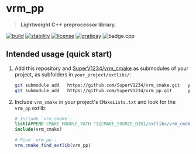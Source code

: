 # vrm_pp

> **Lightweight C++ preprocessor library.**

[![build][badge.build]][build]
[![stability][badge.stability]][stability]
[![license][badge.license]][license]
[![gratipay][badge.gratipay]][gratipay]
![badge.cpp](https://img.shields.io/badge/c++-98-ff69b4.svg?style=flat-square)

[badge.build]: https://img.shields.io/travis/SuperV1234/vrm_pp.svg?style=flat-square
[badge.stability]: https://img.shields.io/badge/stability-stable-green.svg?style=flat-square
[badge.license]: http://img.shields.io/badge/license-afl%203.0-blue.svg?style=flat-square
[badge.gratipay]: https://img.shields.io/gratipay/user/SuperV1234.svg?style=flat-square

[build]: https://travis-ci.org/SuperV1234/vrm_pp
[stability]: http://github.com/badges/stability-badges
[license]: https://github.com/SuperV1234/vrm_pp/blob/master/LICENSE
[gratipay]: https://gratipay.com/~SuperV1234/

## Intended usage (quick start)

1. Add this repository and [SuperV1234/vrm_cmake](https://github.com/SuperV1234/vrm_cmake) as submodules of your project, as subfolders in `your_project/extlibs/`:

    ```bash
    git submodule add   https://github.com/SuperV1234/vrm_cmake.git   your_project/extlibs/vrm_cmake
    git submodule add   https://github.com/SuperV1234/vrm_pp.git      your_project/extlibs/vrm_pp
    ```

2. Include `vrm_cmake` in your project's `CMakeLists.txt` and look for the `vrm_pp` extlib:

    ```cmake
    # Include `vrm_cmake`:
    list(APPEND CMAKE_MODULE_PATH "${CMAKE_SOURCE_DIR}/extlibs/vrm_cmake/cmake/")
    include(vrm_cmake)

    # Find `vrm_pp`:
    vrm_cmake_find_extlib(vrm_pp)
    ```
